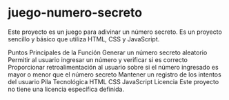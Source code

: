 # juego-numero-secreto
Este proyecto es un juego para adivinar un número secreto. Es un proyecto sencillo y básico que utiliza HTML, CSS y JavaScript.

Puntos Principales de la Función
Generar un número secreto aleatorio
Permitir al usuario ingresar un número y verificar si es correcto
Proporcionar retroalimentación al usuario sobre si el número ingresado es mayor o menor que el número secreto
Mantener un registro de los intentos del usuario
Pila Tecnológica
HTML
CSS
JavaScript
Licencia
Este proyecto no tiene una licencia específica definida.
